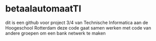 # betaalautomaatTI
dit is een github voor project 3/4 van Technische Informatica aan de Hoogeschool Rotterdam deze code gaat samen werken met code van andere groepen om een bank netwerk te maken
